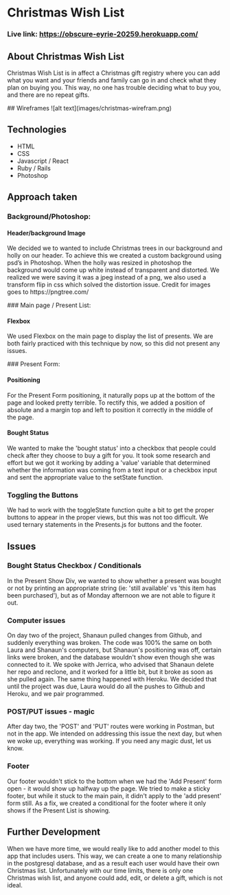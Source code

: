 # Christmas Wish List
<p align="center>"
By Shanaun Clayton and Laura Levenhagen
</p>

### Live link: https://obscure-eyrie-20259.herokuapp.com/

## About Christmas Wish List
<p>
Christmas Wish List is in affect a Christmas gift registry where you can add what you want and your friends and family can go in and check what they plan on buying you. This way, no one has trouble deciding what to buy you, and there are no repeat gifts.  
</p>
## Wireframes
![alt text](images/christmas-wirefram.png)


## Technologies

- HTML
- CSS
- Javascript / React
- Ruby / Rails
- Photoshop


## Approach taken

### Background/Photoshop:

#### Header/background Image
<p>
We decided we to wanted to include Christmas trees in our background and holly on our header. To achieve this we created a custom background using psd’s in Photoshop. When the holly was resized in photoshop the background would come up white instead of transparent and distorted. We realized we were saving it was a jpeg instead of a png, we also used a transform flip in css which solved the distortion issue.
Credit for images goes to https://pngtree.com/
</p>
### Main page / Present List:

#### Flexbox
<p>
We used Flexbox on the main page to display the list of presents. We are both fairly practiced with this technique by now, so this did not present any issues.
</p>
### Present Form:

#### Positioning
<p>
For the Present Form positioning, it naturally pops up at the bottom of the page and looked pretty terrible. To rectify this, we added a position of absolute and a margin top and left to position it correctly in the middle of the page.
</p>

#### Bought Status
<p>
We wanted to make the 'bought status' into a checkbox that people could check after they choose to buy a gift for you. It took some research and effort but we got it working by adding a 'value' variable that determined whether the information was coming from a text input or a checkbox input and sent the appropriate value to the setState function.
</p>

### Toggling the Buttons
<p>
We had to work with the toggleState function quite a bit to get the proper buttons to appear in the proper views, but this was not too difficult. We used ternary statements in the Presents.js for buttons and the footer.
</p>

## Issues

### Bought Status Checkbox / Conditionals
<p>
In the Present Show Div, we wanted to show whether a present was bought or not by printing an appropriate string (ie: 'still available' vs 'this item has been purchased'), but as of Monday afternoon we are not able to figure it out.
</p>

### Computer issues
<p>
On day two of the project, Shanaun pulled changes from Github, and suddenly everything was broken. The code was 100% the same on both Laura and Shanaun's computers, but Shanaun's positioning was off, certain links were broken, and the database wouldn't show even though she was connected to it. We spoke with Jerrica, who advised that Shanaun delete her repo and reclone, and it worked for a little bit, but it broke as soon as she pulled again. The same thing happened with Heroku. We decided that until the project was due, Laura would do all the pushes to Github and Heroku, and we pair programmed.
</p>

### POST/PUT issues - magic
<p>
After day two, the 'POST' and 'PUT' routes were working in Postman, but not in the app. We intended on addressing this issue the next day, but when we woke up, everything was working. If you need any magic dust, let us know.
</p>

### Footer
<p>
Our footer wouldn't stick to the bottom when we had the 'Add Present' form open - it would show up halfway up the page. We tried to make a sticky footer, but while it stuck to the main pain, it didn't apply to the 'add present' form still. As a fix, we created a conditional for the footer where it only shows if the Present List is showing.
</p>

## Further Development
<p>
When we have more time, we would really like to add another model to this app that includes users. This way, we can create a one to many relationship in the postgresql database, and as a result each user would have their own Christmas list. Unfortunately with our time limits, there is only one Christmas wish list, and anyone could add, edit, or delete a gift, which is not ideal.
</p>
